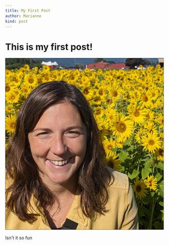 ```yaml
---
title: My First Post
author: Marianne
kind: post
---
```

# This is my first post!

![image](/static/images/headshot.png)

Isn't it so fun
